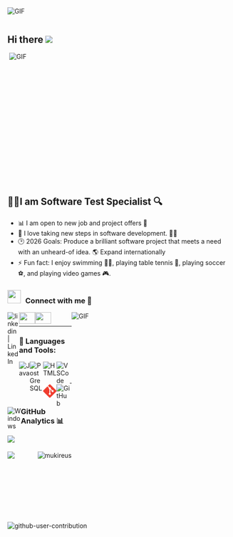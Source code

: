 <img align="right" alt="GIF" src="https://media0.giphy.com/headers/NoMansDream/Wsws43NM0zxF.gif" width="700" height="60" />

## Hi there <img src="https://media.giphy.com/media/hvRJCLFzcasrR4ia7z/giphy.gif" width="4%">

<img align="right" alt="GIF" src="https://github.com/abhisheknaiidu/abhisheknaiidu/blob/master/code.gif?raw=true" width="500" height="320" />

## 👩‍💻I am Software Test Specialist 🔍
- 📊 I am open to new job and project offers 📑
- 🔅 I love taking new steps in software development. 🚶‍♂️
- 🕑 2026 Goals: Produce a brilliant software project that meets a need with an unheard-of idea. 🌎 Expand internationally
- ⚡ Fun fact: I enjoy swimming 🏊‍♀️, playing table tennis 🏓, playing soccer ⚽️, and playing video games 🎮.

<h3 align="left" > <img src="https://media.giphy.com/media/iY8CRBdQXODJSCERIr/giphy.gif" width="30" height="30" style="margin-right: 10px;">Connect with me 🤝 </h3>

[<img align="left" alt="linkedin | LinkedIn" width="26px" src="https://www.svgrepo.com/show/157006/linkedin.svg" />][linkedin]
[<img align="left" height="26" width="36" src="https://upload.wikimedia.org/wikipedia/commons/thumb/7/7e/Gmail_icon_%282020%29.svg/2560px-Gmail_icon_%282020%29.svg.png" />][gmail]
[<img align="left" height="26" width="36" src="https://user-images.githubusercontent.com/115114695/202043982-d6ee08d1-a3dc-4510-8361-6b30128b9bd9.png" />][youtube]


<img align="right" alt="GIF" src="https://user-images.githubusercontent.com/115114695/201231024-60df5b74-37d9-4842-88c6-a681b0ae822f.gif" width="360" height="410" />
<br />

[linkedin]: https://www.linkedin.com/in/erkam-kilin%C3%A7-063b5b257/
[gmail]: mailto:erkamkilinc55@gmail.com
[youtube]: https://www.youtube.com/channel/UC7jZbFAMLjcYG3EyGpSKUdg
  
---
### 🔧 Languages and Tools:

[<img align="left" alt="Java" width="24px" src="https://upload.wikimedia.org/wikipedia/tr/thumb/2/2e/Java_Logo.svg/1200px-Java_Logo.svg.png" />][java]
[<img align="left" alt="PostGreSQL" width="30px" src="https://upload.wikimedia.org/wikipedia/commons/thumb/2/29/Postgresql_elephant.svg/1985px-Postgresql_elephant.svg.png" />][PostGreSQL]
[<img align="left" alt="HTML" width="30px" src="https://img.freepik.com/free-icon/html-5_318-674234.jpg?w=2000" />][html]
[<img align="left" alt="VSCode" width="30px" src="https://upload.wikimedia.org/wikipedia/commons/thumb/9/9a/Visual_Studio_Code_1.35_icon.svg/2048px-Visual_Studio_Code_1.35_icon.svg.png" />][VSCode]
[<img align="left" alt="Git" width="30px" src="https://raw.githubusercontent.com/github/explore/80688e429a7d4ef2fca1e82350fe8e3517d3494d/topics/git/git.png" />][git]
[<img align="left" alt="GitHub" width="30px" src="https://icones.pro/wp-content/uploads/2021/06/symbole-github-violet.png" />][github]
[<img align="left" alt="Windows" width="30px" src="https://upload.wikimedia.org/wikipedia/commons/thumb/0/0a/Unofficial_Windows_logo_variant_-_2002%E2%80%932012_%28Multicolored%29.svg/1161px-Unofficial_Windows_logo_variant_-_2002%E2%80%932012_%28Multicolored%29.svg.png" />][windows]

<br />

[java]: https://www.java.com/
[PostGreSQL]: https://www.postgresql.org/
[html]: https://html.com/
[VSCode]: https://code.visualstudio.com/
[git]: https://git-scm.com/
[github]: https://github.com/erka5537
[windows]: https://www.microsoft.com/windows/

<br />

---


### GitHub Analytics 📊

<p align="left">
<a href="https://github.com/erka5537">
  <img height="158em" src="https://github-readme-stats-eight-theta.vercel.app/api?username=erka5537&show_icons=true&theme=algolia&include_all_commits=true&count_private=true"/>
  <br />
  <br />
  <img height="158em" align="right" src="https://github-readme-streak-stats.herokuapp.com/?user=erka5537&theme=radical&include_all_commits=true&count_private=true" alt="mukireus"/>
  <img height="160em" src="https://github-readme-stats-eight-theta.vercel.app/api/top-langs/?username=erka5537&layout=compact&langs_count=8&theme=algolia"/>
  
</a>
</p>

<br />
<br />

![github-user-contribution](https://user-images.githubusercontent.com/115114695/201546902-67cfbdba-45aa-4d87-b45d-c144aa1fa57a.svg)

